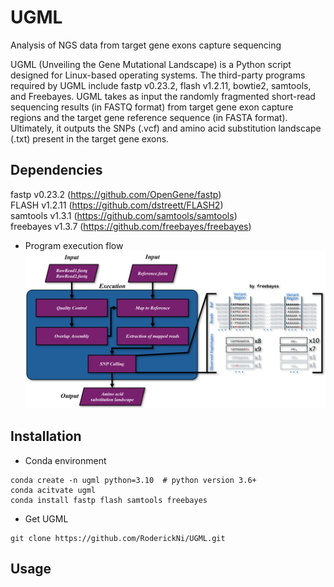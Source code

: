 # UGML
Analysis of NGS data from target gene exons capture sequencing    

UGML (Unveiling the Gene Mutational Landscape) is a Python script designed for Linux-based operating systems. The third-party programs required by UGML include fastp v0.23.2, flash v1.2.11, bowtie2, samtools, and Freebayes. UGML takes as input the randomly fragmented short-read sequencing results (in FASTQ format) from target gene exon capture regions and the target gene reference sequence (in FASTA format). Ultimately, it outputs the SNPs (.vcf) and amino acid substitution landscape (.txt) present in the target gene exons.

## Dependencies
fastp v0.23.2 (https://github.com/OpenGene/fastp)    
FLASH v1.2.11 (https://github.com/dstreett/FLASH2)    
samtools v1.3.1 (https://github.com/samtools/samtools)    
freebayes v1.3.7 (https://github.com/freebayes/freebayes)  

- Program execution flow   
![image execution flow](https://github.com/RoderickNi/UGML/blob/main/UGML_Program_execution_flow.png)

## Installation
- Conda environment    
```
conda create -n ugml python=3.10  # python version 3.6+
conda acitvate ugml
conda install fastp flash samtools freebayes
```
- Get UGML
```
git clone https://github.com/RoderickNi/UGML.git
```

## Usage
```

```
